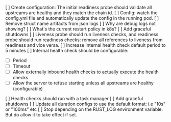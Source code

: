 [ ] Create configuration: The initial readiness probe should validate all upstreams are healthy and they match the chain id.
[ ] Config: watch the config.yml file and automatically update the config in the running pod.
[ ] Remove struct name artifacts from json logs
[ ] Why are debug logs not showing?
[ ] What's the current restart policy in k8s?
[ ] Add graceful shutdowns
[ ] Liveness probe should run liveness checks, and readiness probe should run readiness checks: remove all references to liveness from readiness and vice versa.
[ ] Increase internal health check default period to 5 minutes
[ ] Internal health check should be configurable:

- [ ] Period
- [ ] Timeout
- [ ] Allow externally inbound health checks to actually execute the health checks
- [ ] Allow the server to refuse starting unless all upstreams are healthy (configurable)

[ ] Health checks should run with a task manager
[ ] Add graceful shutdowns
[ ] Update all duration configs to use the default format: i.e "10s" or "100ms" etc
[ ] Stop depending on the RUST_LOG environment variable. But do allow it to take effect if set.
